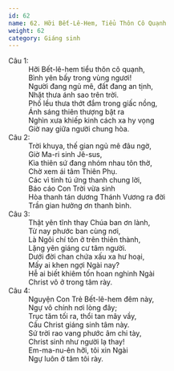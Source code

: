 ```yaml
---
id: 62
name: 62. Hỡi Bết-Lê-Hem, Tiểu Thôn Cô Quạnh
weight: 62
category: Giáng sinh
---
```

<dl><dt>Câu 1:</dt><dd data-verse="1">Hỡi Bết-lê-hem tiểu thôn cô quạnh, <br/>Bình yên bấy trong vùng ngươi! <br/>Người đang ngủ mê, đất đang an tịnh, <br/>Nhặt thưa ánh sao trên trời. <br/>Phố lều thưa thớt đắm trong giấc nồng, <br/>Ánh sáng thiên thượng bật ra <br/>Nghìn xưa khiếp kinh cách xa hy vọng <br/>Giờ nay giữa người chung hòa. </dd><dt>Câu 2:</dt><dd data-verse="2">Trời khuya, thế gian ngủ mê đâu ngờ, <br/>Giờ Ma-ri sinh Jê-sus, <br/>Kìa thiên sứ đang nhóm nhau tôn thờ, <br/>Chờ xem ái tâm Thiên Phụ. <br/>Các vì tinh tú ứng thanh chung lời, <br/>Báo cáo Con Trời vừa sinh <br/>Hòa thanh tán dương Thánh Vương ra đời <br/>Trần gian hưởng ơn thanh bình. </dd><dt>Câu 3:</dt><dd data-verse="3">Thật yên tĩnh thay Chúa ban ơn lành, <br/>Từ nay phước ban cùng nơi, <br/>Là Ngôi chí tôn ở trên thiên thành, <br/>Lặng yên giáng cư tâm người. <br/>Dưới đời chan chứa xấu xa hư hoại, <br/>Mấy ai khen ngợi Ngài nay? <br/>Hễ ai biết khiêm tốn hoan nghinh Ngài <br/>Christ vô ở trong tâm rày. </dd><dt>Câu 4:</dt><dd data-verse="4">Nguyện Con Trẻ Bết-lê-hem đêm này, <br/>Ngự vô chính nơi lòng đây; <br/>Trục tăm tối ra, thổi tan mây vầy, <br/>Cầu Christ giáng sinh tâm này. <br/>Sứ trời rao vang phước âm chi tày, <br/>Christ sinh như người lạ thay! <br/>Em-ma-nu-ên hỡi, tôi xin Ngài <br/>Ngự luôn ở tâm tôi rày. </dd></dl>
